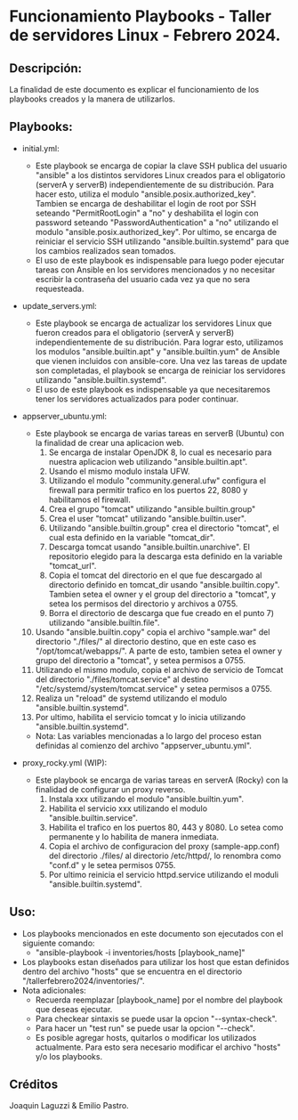 # Funcionamiento Playbooks - Taller de servidores Linux - Febrero 2024.

## Descripción:
La finalidad de este documento es explicar el funcionamiento de los
playbooks creados y la manera de utilizarlos.


## Playbooks:
- initial.yml:
  - Este playbook se encarga de copiar la clave SSH publica del usuario 
    "ansible" a los distintos servidores Linux creados para el
    obligatorio (serverA y serverB) independientemente de su
    distribución.
    Para hacer esto, utiliza el modulo "ansible.posix.authorized_key".
    Tambien se encarga de deshabilitar el login de root por SSH seteando
    "PermitRootLogin" a "no" y deshabilita el login con password
    seteando "PasswordAuthentication" a "no" utilizando el modulo 
    "ansible.posix.authorized_key".
    Por ultimo, se encarga de reiniciar el servicio SSH utilizando
    "ansible.builtin.systemd" para que los cambios realizados sean
    tomados.
  - El uso de este playbook es indispensable para luego poder ejecutar
    tareas con Ansible en los servidores mencionados y no necesitar
    escribir la contraseña del usuario cada vez ya que no sera
    requesteada.

- update_servers.yml:
  - Este playbook se encarga de actualizar los servidores Linux que
    fueron creados para el obligatorio (serverA y serverB)
    independientemente de su distribución. Para lograr esto, utilizamos 
    los modulos "ansible.builtin.apt" y "ansible.builtin.yum" de Ansible
    que vienen incluidos con ansible-core.
    Una vez las tareas de update son completadas, el playbook se encarga
    de reiniciar los servidores utilizando "ansible.builtin.systemd".
  - El uso de este playbook es indispensable ya que necesitaremos tener
    los servidores actualizados para poder continuar.

- appserver_ubuntu.yml:
  - Este playbook se encarga de varias tareas en serverB (Ubuntu) con
    la finalidad de crear una aplicacion web. 
    1) Se encarga de instalar OpenJDK 8, lo cual es necesario para
       nuestra aplicacion web utilizando "ansible.builtin.apt".
    2) Usando el mismo modulo instala UFW.
    3) Utilizando el modulo "community.general.ufw" configura el
       firewall para permitir trafico en los puertos 22, 8080 y 
       habilitamos el firewall.
    4) Crea el grupo "tomcat" utilizando "ansible.builtin.group"
    5) Crea el user "tomcat" utilizando "ansible.builtin.user".
    6) Utilizando "ansible.builtin.group" crea el directorio "tomcat", 
       el cual esta definido en la variable "tomcat_dir".
    7) Descarga tomcat usando "ansible.builtin.unarchive". El
       repositorio elegido para la descarga esta definido en la variable
       "tomcat_url".  
    8) Copia el tomcat del directorio en el que fue descargado al 
       directorio definido en tomcat_dir usando "ansible.builtin.copy". 
       Tambien setea el owner y el group del directorio a "tomcat",
       y setea los permisos del directorio y archivos a 0755.
    9) Borra el directorio de descarga que fue creado en el punto 7)
       utilizando "ansible.builtin.file".
   10) Usando "ansible.builtin.copy" copia el archivo "sample.war"
       del directorio "./files/" al directorio destino, que en este 
       caso es "/opt/tomcat/webapps/". A parte de esto, tambien setea
       el owner y grupo del directorio a "tomcat", y setea permisos a
       0755.
   11) Utilizando el mismo modulo, copia el archivo de servicio de 
       Tomcat del directorio "./files/tomcat.service" al destino 
       "/etc/systemd/system/tomcat.service" y setea permisos a 0755.
   12) Realiza un "reload" de systemd utilizando el modulo 
       "ansible.builtin.systemd".
   13) Por ultimo, habilita el servicio tomcat y lo inicia utilizando
       "ansible.builtin.systemd".
  - Nota: Las variables mencionadas a lo largo del proceso estan 
           definidas al comienzo del archivo "appserver_ubuntu.yml".
     
- proxy_rocky.yml (WIP):
  - Este playbook se encarga de varias tareas en serverA (Rocky) con la
    finalidad de configurar un proxy reverso. 
    1) Instala xxx utilizando el modulo "ansible.builtin.yum".
    2) Habilita el servicio xxx utilizando el modulo 
       "ansible.builtin.service".
    3) Habilita el trafico en los puertos 80, 443 y 8080. Lo setea como
       permanente y lo habilita de manera inmediata.
    4) Copia el archivo de configuracion del proxy (sample-app.conf) 
       del directorio ./files/ al directorio /etc/httpd/, lo renombra
       como "conf.d" y le setea permisos 0755.
    5) Por ultimo reinicia el servicio httpd.service utilizando el 
       moduli "ansible.builtin.systemd".

       
## Uso:
- Los playbooks mencionados en este documento son ejecutados con el
  siguiente comando:
    - "ansible-playbook -i inventories/hosts [playbook_name]"
- Los playbooks estan diseñados para utilizar los host que estan
  definidos dentro del archivo "hosts" que se encuentra en el
  directorio "/tallerfebrero2024/inventories/".
- Nota adicionales:
    - Recuerda reemplazar [playbook_name] por el nombre del playbook 
      que deseas ejecutar.
    - Para checkear sintaxis se puede usar la opcion "--syntax-check".
    - Para hacer un "test run" se puede usar la opcion "--check".
    - Es posible agregar hosts, quitarlos o modificar los utilizados
      actualmente. Para esto sera necesario modificar el archivo "hosts"
      y/o los playbooks.


## Créditos
Joaquin Laguzzi & Emilio Pastro.

